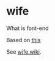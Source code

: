 # wife

What is font-end

Based on [this](https://what-is-fe.gitee.io/)

See [wife.wiki](https://wife.wiki).
